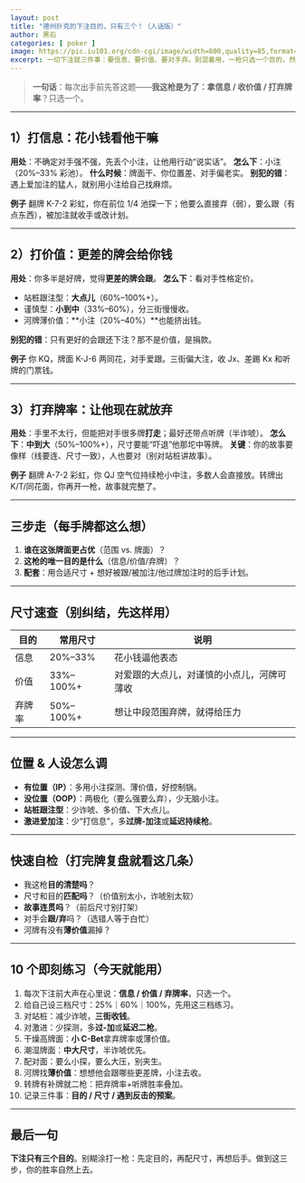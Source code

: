 ```yaml
---
layout: post
title: "德州扑克的下注目的，只有三个！（人话版）"
author: 黑石
categories: [ poker ]
image: https://pic.iu101.org/cdn-cgi/image/width=800,quality=85,format=webp/5fabe110.jpeg
excerpt: 一切下注就三件事：要信息、要价值、要对手弃。别混着用，一枪只选一个目的，然后配合合适的尺寸和后手计划。
---
```


> **一句话**：每次出手前先答这题——**我这枪是为了：拿信息 / 收价值 / 打弃牌率**？只选一个。

---

## 1）打信息：花小钱看他干嘛

**用处**：不确定对手强不强，先丢个小注，让他用行动“说实话”。
**怎么下**：小注（20%–33% 彩池）。
**什么时候**：牌面干、你位置差、对手偏老实。
**别犯的错**：遇上爱加注的猛人，就别用小注给自己找麻烦。

**例子**
翻牌 K-7-2 彩虹，你在前位 1/4 池探一下；他要么直接弃（弱），要么跟（有点东西），被加注就收手或改计划。

---

## 2）打价值：更差的牌会给你钱

**用处**：你多半是好牌，觉得**更差的牌会跟**。
**怎么下**：看对手性格定价。

* 站桩跟注型：**大点儿**（60%–100%+）。
* 谨慎型：**小到中**（33%–60%），分三街慢慢收。
* 河牌薄价值：\*\*小注（20%–40%）\*\*也能挤出钱。

**别犯的错**：只有更好的会跟还下注？那不是价值，是捐款。

**例子**
你 KQ，牌面 K-J-6 两同花，对手爱跟。三街偏大注，收 Jx、差踢 Kx 和听牌的门票钱。

---

## 3）打弃牌率：让他现在就放弃

**用处**：手里不太行，但能把对手很多牌**打走**；最好还带点听牌（半诈唬）。
**怎么下**：**中到大**（50%–100%+），尺寸要能“吓退”他那坨中等牌。
**关键**：你的故事要像样（线要连、尺寸一致），人也要对（别对站桩讲故事）。

**例子**
翻牌 A-7-2 彩虹，你 QJ 空气位持续枪小中注，多数人会直接放。转牌出 K/T/同花面，你再开一枪，故事就完整了。

---

## 三步走（每手牌都这么想）

1. **谁在这张牌面更占优**（范围 vs. 牌面）？
2. **这枪的唯一目的是什么**（信息/价值/弃牌）？
3. **配套**：用合适尺寸 + 想好被跟/被加注/他过牌加注时的后手计划。

---

## 尺寸速查（别纠结，先这样用）

| 目的  | 常用尺寸      | 说明                    |
| --- | --------- | --------------------- |
| 信息  | 20%–33%   | 花小钱逼他表态               |
| 价值  | 33%–100%+ | 对爱跟的大点儿，对谨慎的小点儿，河牌可薄收 |
| 弃牌率 | 50%–100%+ | 想让中段范围弃牌，就得给压力        |

---

## 位置 & 人设怎么调

* **有位置（IP）**：多用小注探测、薄价值，好控制锅。
* **没位置（OOP）**：两极化（要么强要么弃），少无脑小注。
* **站桩跟注型**：少诈唬、多价值、下大点儿。
* **激进爱加注**：少“打信息”，多**过牌-加注**或**延迟持续枪**。

---

## 快速自检（打完牌复盘就看这几条）

* 我这枪**目的清楚吗**？
* 尺寸和目的**匹配吗**？（价值别太小，诈唬别太软）
* **故事连贯吗**？（前后尺寸别打架）
* 对手会**跟/弃**吗？（选错人等于白忙）
* 河牌有没有**薄价值**漏掉？

---

## 10 个即刻练习（今天就能用）

1. 每次下注前大声在心里说：**信息 / 价值 / 弃牌率**，只选一个。
2. 给自己设三档尺寸：25%｜60%｜100%，先用这三档练习。
3. 对站桩：减少诈唬，**三街收钱**。
4. 对激进：少探测，多**过-加**或**延迟二枪**。
5. 干燥高牌面：**小 C-Bet**拿弃牌率或薄价值。
6. 潮湿牌面：**中大尺寸**，半诈唬优先。
7. 配对面：要么小探，要么大压，别夹生。
8. 河牌找**薄价值**：想想他会跟哪些更差牌，小注去收。
9. 转牌有补牌就二枪：把弃牌率+听牌胜率叠加。
10. 记录三件事：**目的 / 尺寸 / 遇到反击的预案**。

---

## 最后一句

**下注只有三个目的**。别糊涂打一枪：先定目的，再配尺寸，再想后手。做到这三步，你的胜率自然上去。
